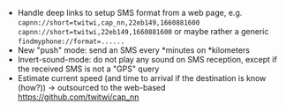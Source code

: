 
- Handle deep links to setup SMS format from a web page, e.g. `capnn://short=twitwi,cap_nn,22eb149,1660881600` `capnn://short=twitwi,22eb149,1660881600` or maybe rather a generic `findmyphone://format=......`
- New "push" mode: send an SMS every *minutes on *kilometers
- Invert-sound-mode: do not play any sound on SMS reception, except if the received SMS is not a "GPS" query
- Estimate current speed (and time to arrival if the destination is know (how?)) -> outsourced to the web-based https://github.com/twitwi/cap_nn
